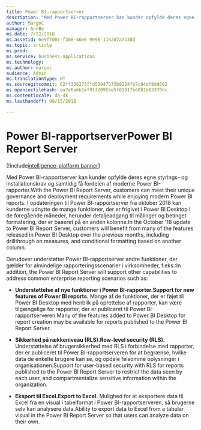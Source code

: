 ```yaml
---
title: Power BI-rapportserver
description: "Med Power BI-rapportserver kan kunder opfylde deres egne styrings- og installationskrav og samtidig få fordelen af moderne Power BI-rapporter."
author: MargoC
manager: AnnBe
ms.date: 7/22/2018
ms.assetid: 6e9f7001-f308-46e6-9996-1162d7a723dd
ms.topic: article
ms.prod: 
ms.service: business-applications
ms.technology: 
ms.author: margoc
audience: Admin
ms.translationtype: HT
ms.sourcegitcommit: 62ff356275ffd55047573b9224fb7c94df8dd602
ms.openlocfilehash: ea7e6a6b1ef91f20955e5f81917b6081b63370dc
ms.contentlocale: da-dk
ms.lasthandoff: 08/15/2018

---
```

# <a name="power-bi-report-server"></a><span data-ttu-id="070e3-103">Power BI-rapportserver</span><span class="sxs-lookup"><span data-stu-id="070e3-103">Power BI Report Server</span></span>

[!include[intelligence-platform banner](../../includes/intelligence-platform.md)]




<span data-ttu-id="070e3-104">Med Power BI-rapportserver kan kunder opfylde deres egne styrings- og installationskrav og samtidig få fordelen af moderne Power BI-rapporter.</span><span class="sxs-lookup"><span data-stu-id="070e3-104">With the Power BI Report Server, customers can meet their unique governance and deployment requirements while enjoying modern Power BI reports.</span></span> <span data-ttu-id="070e3-105">I opdateringen til Power BI-rapportserver fra oktober 2018 kan kunderne udnytte de mange funktioner, der er frigivet i Power BI Desktop i de foregående måneder, herunder detaljeadgang til målinger og betinget formatering, der er baseret på en anden kolonne.</span><span class="sxs-lookup"><span data-stu-id="070e3-105">In the October '18 update to Power BI Report Server, customers will benefit from many of the features released in Power BI Desktop over the previous months, including drillthrough on measures, and conditional formatting based on another column.</span></span> 

<span data-ttu-id="070e3-106">Derudover understøtter Power BI-rapportserver andre funktioner, der gælder for almindelige rapporteringsscenarier i virksomheder, f.eks.:</span><span class="sxs-lookup"><span data-stu-id="070e3-106">In addition, the Power BI Report Server will support other capabilities to address common enterprise reporting scenarios such as:</span></span>

-  <span data-ttu-id="070e3-107">**Understøttelse af nye funktioner i Power BI-rapporter.**</span><span class="sxs-lookup"><span data-stu-id="070e3-107">**Support for new features of Power BI reports.**</span></span> <span data-ttu-id="070e3-108">Mange af de funktioner, der er føjet til Power BI Desktop med henblik på oprettelse af rapporter, kan være tilgængelige for rapporter, der er publiceret til Power BI-rapportserveren.</span><span class="sxs-lookup"><span data-stu-id="070e3-108">Many of the features added to Power BI Desktop for report creation may be available for reports published to the Power BI Report Server.</span></span>

-   <span data-ttu-id="070e3-109">**Sikkerhed på rækkeniveau (RLS).**</span><span class="sxs-lookup"><span data-stu-id="070e3-109">**Row-level security (RLS).**</span></span> <span data-ttu-id="070e3-110">Understøttelse af brugersikkerhed med RLS i forbindelse med rapporter, der er publiceret til Power BI-rapportserveren for at begrænse, hvilke data de enkelte brugere kan se, og opdele følsomme oplysninger i organisationen.</span><span class="sxs-lookup"><span data-stu-id="070e3-110">Support for user-based security with RLS for reports published to the Power BI Report Server to restrict the data seen by each user, and compartmentalize sensitive information within the organization.</span></span>

-   <span data-ttu-id="070e3-111">**Eksport til Excel.**</span><span class="sxs-lookup"><span data-stu-id="070e3-111">**Export to Excel.**</span></span> <span data-ttu-id="070e3-112">Mulighed for at eksportere data til Excel fra en visual i tabelformat i Power BI-rapportserveren, så brugerne selv kan analysere data.</span><span class="sxs-lookup"><span data-stu-id="070e3-112">Ability to export data to Excel from a tabular visual in the Power BI Report Server so that users can analyze data on their own.</span></span>

